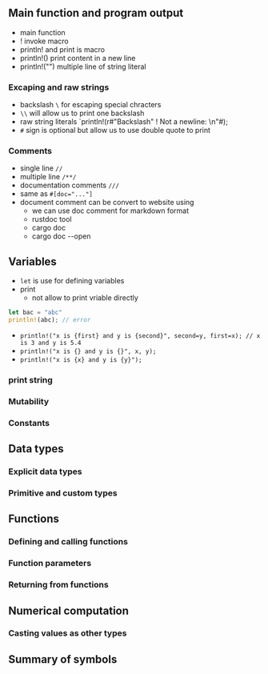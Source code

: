 ## Main function and program output
- main function
- ! invoke macro
- println! and print is macro
- println!() print content in a new line
- println!("") multiple line of string literal
### Excaping and raw strings
- backslash `\` for escaping special chracters
- `\\` will allow us to print one backslash
- raw string literals `println!(r#"Backslash" \! Not a newline: \n"#);
- `#` sign is optional but allow us to use double quote to print
### Comments
- single line `//`
- multiple line `/**/`
- documentation comments `///`
- same as `#[doc="..."]`
- document comment can be convert to website using
  - we can use doc comment for markdown format 
  - rustdoc tool
  - cargo doc
  - cargo doc --open
## Variables
- `let` is use for defining variables
- print
  - not allow to print vriable directly
```rust
let bac = "abc"
println!(abc); // error 
```
- `println!("x is {first} and y is {second}", second=y, first=x); // x is 3 and y is 5.4`
- `println!("x is {} and y is {}", x, y);`
- `println!("x is {x} and y is {y}");`
### print string
### Mutability
### Constants

## Data types
### Explicit data types
### Primitive and custom types

## Functions
### Defining and calling functions
### Function parameters
### Returning from functions

## Numerical computation
### Casting values as other types

## Summary of symbols
